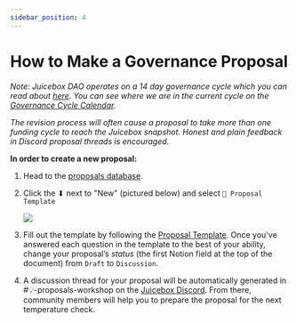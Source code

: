 ```yaml
---
sidebar_position: 4
---
```


# How to Make a Governance Proposal

*Note: Juicebox DAO operates on a 14 day governance cycle which you can read about [here](governance-process.md). You can see where we are in the current cycle on the [Governance Cycle Calendar](https://www.notion.so/09936865803248e38c82adbc3ed32137).*

*The revision process will often cause a proposal to take more than one funding cycle to reach the Juicebox snapshot. Honest and plain feedback in Discord proposal threads is encouraged.*

**In order to create a new proposal:**

1. Head to the [proposals database](https://www.notion.so/9d126f9148dc42ee83317d5cd74e4db4).
2. Click the ⬇ next to "New" (pictured below) and select `📜 Proposal Template`
    
    ![](/img/docs/proposals-db.png)
    
3. Fill out the template by following the [Proposal Template](proposal-template.md). Once you've answered each question in the template to the best of your ability, change your proposal’s *status* (the first Notion field at the top of the document) from `Draft` to `Discussion`.
4. A discussion thread for your proposal will be automatically generated in #💡-proposals-workshop on the [Juicebox Discord](https://discord.gg/juicebox). From there, community members will help you to prepare the proposal for the next temperature check.
